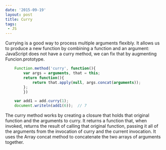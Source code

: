 ```yaml
---
date: '2015-09-19'
layout: post
title: Curry
tags:
 - JS
---
```


Currying is a good way to process multiple arguments flexibly. It allows us to produce a new function by combining a function and an argument:
JavaScript does not have a curry method, we can fix that by augmenting Funcion.prototype.

```javascript
    Function.method('curry', function(){
        var args = arguments, that = this;
        return function(){
            return that.apply(null, args.concat(arguments));
        };
        })

    var add1 = add.curry(1);
    document.writeln(add1(6));  // 7
```

The curry method works by creating a closure that holds that original function and the arguments to curry. It returns a function that, when invoked, returns the result of calling that original function, passing it all of the arguments from the invocation of curry and the current invocation. It uses the Array concat method to concatenate the two arrays of arguments together.